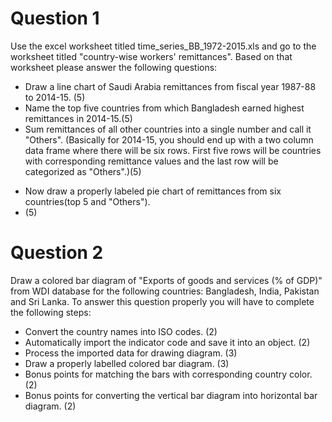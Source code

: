 # Question 1
Use the excel worksheet titled time_series_BB_1972-2015.xls and go to the
worksheet titled "country-wise workers' remittances". Based on that worksheet
please answer the following questions:
- Draw a line chart of Saudi Arabia remittances from fiscal year 1987-88 to
  2014-15. (5)
- Name the top five countries from which Bangladesh earned highest remittances
  in 2014-15.(5)
- Sum remittances of all other countries into a single number and call it
  "Others". (Basically for 2014-15, you should end up with a two column data frame where
  there will be six rows. First five rows will be countries with corresponding
  remittance values and the last row will be categorized as "Others".)(5)
* Now draw a properly labeled pie chart of remittances from six countries(top 5 and "Others").
* (5)

# Question 2
Draw a colored bar diagram of "Exports of goods and services (% of GDP)"
from WDI database for the following countries: Bangladesh, India, Pakistan and
Sri Lanka. To answer this question properly you will have to complete
the following steps:
- Convert the country names into ISO codes. (2)
- Automatically import the indicator code and save it into an object. (2)
- Process the imported data for drawing diagram. (3)
- Draw a properly labelled colored bar diagram. (3)
- Bonus points for matching the bars with corresponding country color. (2) 
- Bonus points for converting the vertical bar diagram into horizontal bar
  diagram. (2)

